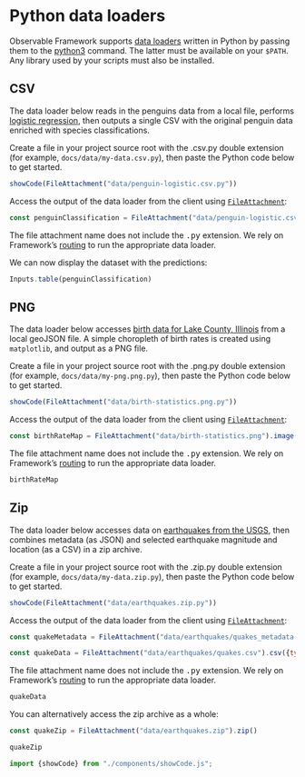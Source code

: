 # Python data loaders

Observable Framework supports [data loaders](https://observablehq.com/framework/loaders) written in Python by passing them to the [python3](https://www.python.org/) command. The latter must be available on your `$PATH`. Any library used by your scripts must also be installed.

## CSV

The data loader below reads in the penguins data from a local file, performs [logistic regression](https://en.wikipedia.org/wiki/Logistic_regression), then outputs a single CSV with the original penguin data enriched with species classifications.

Create a file in your project source root with the .csv.py double extension (for example, `docs/data/my-data.csv.py`), then paste the Python code below to get started.

<!-- TODO update with setup information, see: https://github.com/observablehq/framework/tree/main/examples/penguin-classification#reuse-this-example>-->

```js
showCode(FileAttachment("data/penguin-logistic.csv.py"))
```

Access the output of the data loader from the client using [`FileAttachment`](https://observablehq.com/framework/javascript/files):

```js echo
const penguinClassification = FileAttachment("data/penguin-logistic.csv").csv({typed: true});
```

<p class="tip">The file attachment name does not include the <tt>.py</tt> extension. We rely on Framework’s <a href="https://observablehq.com/framework/routing">routing</a> to run the appropriate data loader.

We can now display the dataset with the predictions:

```js echo
Inputs.table(penguinClassification)
```

<!-- End local testing of penguin-logistic.csv.py -->

## PNG

The data loader below accesses [birth data for Lake County, Illinois](https://data-lakecountyil.opendata.arcgis.com/datasets/lakecountyil::birth-statistics/explore) from a local geoJSON file. A simple choropleth of birth rates is created using `matplotlib`, and output as a PNG file.

Create a file in your project source root with the .png.py double extension (for example, `docs/data/my-png.png.py`), then paste the Python code below to get started.

```js
showCode(FileAttachment("data/birth-statistics.png.py"))
```

Access the output of the data loader from the client using [`FileAttachment`](https://observablehq.com/framework/javascript/files):

```js echo
const birthRateMap = FileAttachment("data/birth-statistics.png").image();
```

<p class="tip">The file attachment name does not include the <tt>.py</tt> extension. We rely on Framework’s <a href="https://observablehq.com/framework/routing">routing</a> to run the appropriate data loader.

```js echo
birthRateMap
```

## Zip

The data loader below accesses data on [earthquakes from the USGS](https://www.usgs.gov/programs/earthquake-hazards/earthquakes), then combines metadata (as JSON) and selected earthquake magnitude and location (as a CSV) in a zip archive.

Create a file in your project source root with the .zip.py double extension (for example, `docs/data/my-data.zip.py`), then paste the Python code below to get started.

```js
showCode(FileAttachment("data/earthquakes.zip.py"))
```

Access the output of the data loader from the client using [`FileAttachment`](https://observablehq.com/framework/javascript/files):

```js echo
const quakeMetadata = FileAttachment("data/earthquakes/quakes_metadata.json").json()
```

```js echo
const quakeData = FileAttachment("data/earthquakes/quakes.csv").csv({typed: true})
```

<p class="tip">The file attachment name does not include the <tt>.py</tt> extension. We rely on Framework’s <a href="https://observablehq.com/framework/routing">routing</a> to run the appropriate data loader.

```js echo
quakeData
```

You can alternatively access the zip archive as a whole:

```js echo
const quakeZip = FileAttachment("data/earthquakes.zip").zip()
```

```js echo
quakeZip
```

```js
import {showCode} from "./components/showCode.js";
```

